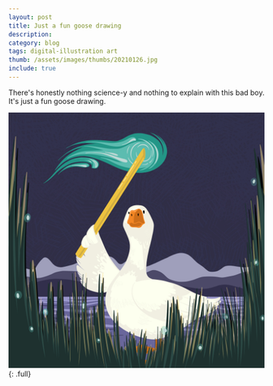 ```yaml
---
layout: post
title: Just a fun goose drawing
description: 
category: blog
tags: digital-illustration art
thumb: /assets/images/thumbs/20210126.jpg
include: true
---
```


There's honestly nothing science-y and nothing to explain with this bad boy. It's just a fun goose drawing.

![Bernice the Goose](/assets/images/thumbs/20210126.jpg){: .full}